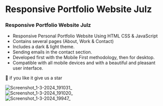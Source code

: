 # Responsive Portfolio Website Julz
### Responsive Portfolio Website Julz

- Responsive Personal Portfolio Website Using HTML CSS & JavaScript
- Contains several pages (About, Work & Contact)
- Includes a dark & light theme.
- Sending emails in the contact section.
- Developed first with the Mobile First methodology, then for desktop.
- Compatible with all mobile devices and with a beautiful and pleasant user interface.

💙  if you like it give us a star 

![Screenshot_1-3-2024_191031_](https://github.com/AMR-Re/portfolio/assets/74749937/437329d6-d0b0-4624-919b-26f37a0609ff)
<br>
![Screenshot_1-3-2024_191020_](https://github.com/AMR-Re/portfolio/assets/74749937/6cc6cd05-d78d-474a-b1b2-be98d7bfd0ef)
<br>
![Screenshot_1-3-2024_19947_](https://github.com/AMR-Re/portfolio/assets/74749937/507d44bd-f75c-4195-9ab7-d90538a8bce0)
